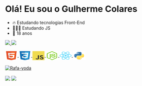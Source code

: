 # Olá! Eu sou o Gulherme Colares 

- 🔥 Estudando tecnologias Front-End
- 👨🏻‍💻 Estudando JS
- 🐲 18 anos

<!-- GitHub Stats -->
<div>
  <a href="https://github.com/gcolares95">
  <img height="170em" src="https://github-readme-stats.vercel.app/api?username=gcolares95&show_icons=true&theme=tokyonight&include_all_commits=true&count_private=true"/>
  <img height="170em" src="https://github-readme-stats.vercel.app/api/top-langs/?username=gcolares95&layout=compact&langs_count=7&theme=tokyonight"/>
</div>

<!-- Icones de linguagens de programação -->
<div style="display: inline_block"><br>
   <img align="center" alt="guilherme-html5" height="30" width="40" src="https://github.com/devicons/devicon/blob/master/icons/html5/html5-original.svg">
   <img align="center" alt="guilherme-css3" height="30" width="40" src="https://github.com/devicons/devicon/blob/master/icons/css3/css3-original.svg">
   <img align="center" alt="guilherme-js" height="30" width="40" src="https://github.com/devicons/devicon/blob/master/icons/javascript/javascript-original.svg">
   <img align="center" alt="guilherme-nodejs" height="30" width="40" src="https://github.com/devicons/devicon/blob/master/icons/nodejs/nodejs-original.svg">
   <img align="center" alt="guilherme-react" height="30" width="40" src="https://github.com/devicons/devicon/blob/master/icons/react/react-original.svg">
   <img align="center" alt="guilherme-python" height="30" width="40" src="https://github.com/devicons/devicon/blob/master/icons/python/python-original.svg">
   <br><br>
   <img display="center" alt="Rafa-yoda" height="200" width="300" src="https://64.media.tumblr.com/a8a17c989a9ef0fb1c689adb569b9564/d53c93fa07188bc5-4f/s640x960/9e91121675c2800e613649bb5b955c94d0bb1ec3.gifv">
</div>
	
<br>

<!-- 	Redes sociais e cobrinha -->
<div> 
  <a href="https://www.linkedin.com/in/gcolares95/" target="_blank"><img src="https://img.shields.io/badge/LinkedIn-0077B5?style=for-the-badge&logo=linkedin&logoColor=white"></a>
  <a href="https://www.instagram.com/gcolares95/" target="_blank"><img src="https://img.shields.io/badge/Instagram-E4405F?style=for-the-badge&logo=instagram&logoColor=white"></a>
 
 
<!-- ![Snake animation](https://github.com/rafaballerini/rafaballerini/blob/output/github-contribution-grid-snake.svg) -->
</div>
	
	
	
	
  
<!-- 🚀 "You are the size of your dream" ~ **Evandro Guedes** 🚀 -->
